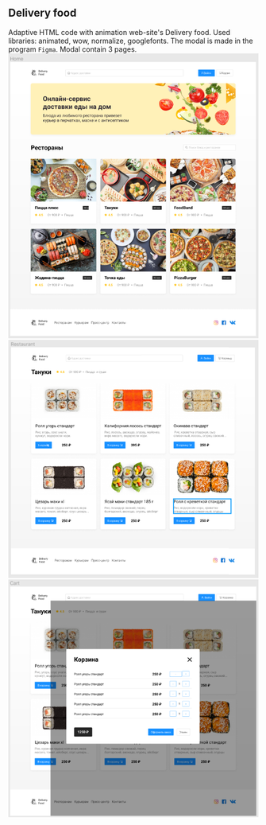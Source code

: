 ## Delivery food
Adaptive HTML code with animation web-site's Delivery food. Used libraries: animated, wow, normalize, googlefonts. 
The modal is made in the program `Figma`. Modal contain 3 pages.
![Home-page](https://github.com/JustAnya/Delivery-food/blob/master/screenshots/Home_page.PNG)
![Reastauren](https://github.com/JustAnya/Delivery-food/blob/master/screenshots/Restaurant.PNG)
![Cart](https://github.com/JustAnya/Delivery-food/blob/master/screenshots/Cart.PNG)
